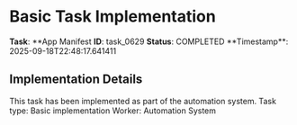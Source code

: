 # Basic Task Implementation

**Task**: **App Manifest
**ID**: task_0629
**Status**: COMPLETED
**Timestamp\*\*: 2025-09-18T22:48:17.641411

## Implementation Details

This task has been implemented as part of the automation system.
Task type: Basic implementation
Worker: Automation System

